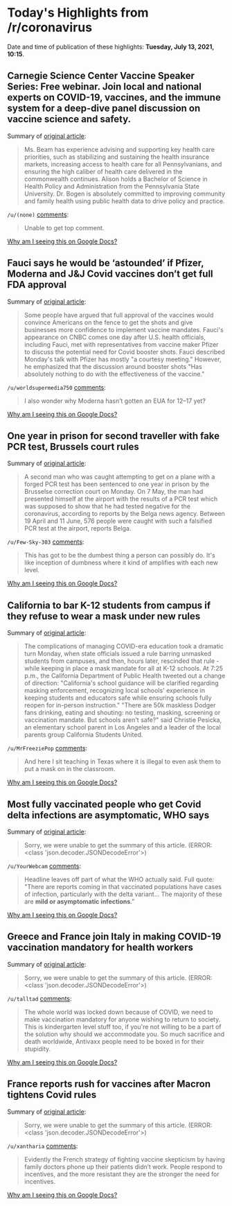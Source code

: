 # Today's Highlights from /r/coronavirus

Date and time of publication of these highlights: **Tuesday, July 13, 2021, 10:15**.

## Carnegie Science Center Vaccine Speaker Series: Free webinar. Join local and national experts on COVID-19, vaccines, and the immune system for a deep-dive panel discussion on vaccine science and safety.

Summary of [original article](https://carnegiesciencecenter.org/programs/vaccine-speaker-series/):

> Ms. Beam has experience advising and supporting key health care priorities, such as stabilizing and sustaining the health insurance markets, increasing access to health care for all Pennsylvanians, and ensuring the high caliber of health care delivered in the commonwealth continues. Alison holds a Bachelor of Science in Health Policy and Administration from the Pennsylvania State University. Dr. Bogen is absolutely committed to improving community and family health using public health data to drive policy and practice.

`/u/(none)` [comments](https://www.reddit.com/r/Coronavirus/comments/obmvvt/carnegie_science_center_vaccine_speaker_series/):

> Unable to get top comment.

[Why am I seeing this on Google Docs?](https://docs.google.com/document/d/1Dc6We63vOXIZsc0op-Bt4abqkYjXzOigalQqFxmvvbM/edit?usp=sharing)

## Fauci says he would be ‘astounded’ if Pfizer, Moderna and J&J Covid vaccines don’t get full FDA approval

Summary of [original article](https://www.cnbc.com/2021/07/13/fauci-says-he-would-be-astounded-if-pfizer-moderna-and-jj-covid-vaccines-dont-get-full-fda-approval.html):

> Some people have argued that full approval of the vaccines would convince Americans on the fence to get the shots and give businesses more confidence to implement vaccine mandates. Fauci's appearance on CNBC comes one day after U.S. health officials, including Fauci, met with representatives from vaccine maker Pfizer to discuss the potential need for Covid booster shots. Fauci described Monday's talk with Pfizer has mostly "a courtesy meeting." However, he emphasized that the discussion around booster shots "Has absolutely nothing to do with the effectiveness of the vaccine."

`/u/worldsupermedia750` [comments](https://www.reddit.com/r/Coronavirus/comments/oje0ka/fauci_says_he_would_be_astounded_if_pfizer/):

> I also wonder why Moderna hasn’t gotten an EUA for 12–17 yet?

[Why am I seeing this on Google Docs?](https://docs.google.com/document/d/1Dc6We63vOXIZsc0op-Bt4abqkYjXzOigalQqFxmvvbM/edit?usp=sharing)

## One year in prison for second traveller with fake PCR test, Brussels court rules

Summary of [original article](https://www.brusselstimes.com/brussels/177204/one-year-in-prison-for-second-traveller-with-forged-pcr-test-brussels-court-rules-halle-vilvoorde/):

> A second man who was caught attempting to get on a plane with a forged PCR test has been sentenced to one year in prison by the Brusselse correction court on Monday. On 7 May, the man had presented himself at the airport with the results of a PCR test which was supposed to show that he had tested negative for the coronavirus, according to reports by the Belga news agency. Between 19 April and 11 June, 576 people were caught with such a falsified PCR test at the airport, reports Belga.

`/u/Few-Sky-303` [comments](https://www.reddit.com/r/Coronavirus/comments/oje7kx/one_year_in_prison_for_second_traveller_with_fake/):

> This has got to be the dumbest thing a person can possibly do.  It's like inception of dumbness where it kind of amplifies with each new level.

[Why am I seeing this on Google Docs?](https://docs.google.com/document/d/1Dc6We63vOXIZsc0op-Bt4abqkYjXzOigalQqFxmvvbM/edit?usp=sharing)

## California to bar K-12 students from campus if they refuse to wear a mask under new rules

Summary of [original article](https://www.latimes.com/california/story/2021-07-12/california-k-12-students-mask-rules):

> The complications of managing COVID-era education took a dramatic turn Monday, when state officials issued a rule barring unmasked students from campuses, and then, hours later, rescinded that rule - while keeping in place a mask mandate for all at K-12 schools. At 7:25 p.m., the California Department of Public Health tweeted out a change of direction: "California's school guidance will be clarified regarding masking enforcement, recognizing local schools' experience in keeping students and educators safe while ensuring schools fully reopen for in-person instruction." "There are 50k maskless Dodger fans drinking, eating and shouting: no testing, masking, screening or vaccination mandate. But schools aren't safe?" said Christie Pesicka, an elementary school parent in Los Angeles and a leader of the local parents group California Students United.

`/u/MrFreeziePop` [comments](https://www.reddit.com/r/Coronavirus/comments/oj3qba/california_to_bar_k12_students_from_campus_if/):

> And here I sit teaching in Texas where it is illegal to even ask them to put a mask on in the classroom.

[Why am I seeing this on Google Docs?](https://docs.google.com/document/d/1Dc6We63vOXIZsc0op-Bt4abqkYjXzOigalQqFxmvvbM/edit?usp=sharing)

## Most fully vaccinated people who get Covid delta infections are asymptomatic, WHO says

Summary of [original article](https://www.cnbc.com/2021/07/12/most-fully-vaccinated-people-who-get-covid-delta-infections-are-asymptomatic-who-says-.html?__source=iosappshare%7Ccom.apple.UIKit.activity.CopyToPasteboard):

> Sorry, we were unable to get the summary of this article. (ERROR: <class 'json.decoder.JSONDecodeError'>)

`/u/YourWebcam` [comments](https://www.reddit.com/r/Coronavirus/comments/oizn9w/most_fully_vaccinated_people_who_get_covid_delta/):

> Headline leaves off part of what the WHO actually said. Full quote: "There are reports coming in that vaccinated populations have cases of infection, particularly with the delta variant... The majority of these are **mild or asymptomatic infections**.”

[Why am I seeing this on Google Docs?](https://docs.google.com/document/d/1Dc6We63vOXIZsc0op-Bt4abqkYjXzOigalQqFxmvvbM/edit?usp=sharing)

## Greece and France join Italy in making COVID-19 vaccination mandatory for health workers

Summary of [original article](https://www.ctvnews.ca/health/coronavirus/greece-and-france-join-italy-in-making-covid-19-vaccination-mandatory-for-health-workers-1.5507042):

> Sorry, we were unable to get the summary of this article. (ERROR: <class 'json.decoder.JSONDecodeError'>)

`/u/talltad` [comments](https://www.reddit.com/r/Coronavirus/comments/ojg8gy/greece_and_france_join_italy_in_making_covid19/):

> The whole world was locked down because of COVID,  we need to make vaccination mandatory for anyone wishing to return to society.  This is kindergarten level stuff too, if you're not willing to be a part of the solution why should we accommodate you.  So much sacrifice and death worldwide, Antivaxx people need to be boxed in for their stupidity.

[Why am I seeing this on Google Docs?](https://docs.google.com/document/d/1Dc6We63vOXIZsc0op-Bt4abqkYjXzOigalQqFxmvvbM/edit?usp=sharing)

## France reports rush for vaccines after Macron tightens Covid rules

Summary of [original article](https://www.theguardian.com/world/2021/jul/13/france-reports-rush-for-vaccines-after-macron-tightens-covid-rules):

> Sorry, we were unable to get the summary of this article. (ERROR: <class 'json.decoder.JSONDecodeError'>)

`/u/xantharia` [comments](https://www.reddit.com/r/Coronavirus/comments/ojdjkh/france_reports_rush_for_vaccines_after_macron/):

> Evidently the French strategy of fighting vaccine skepticism by having family doctors phone up their patients didn’t work. People respond to incentives, and the more resistant they are the stronger the need for incentives.

[Why am I seeing this on Google Docs?](https://docs.google.com/document/d/1Dc6We63vOXIZsc0op-Bt4abqkYjXzOigalQqFxmvvbM/edit?usp=sharing)

